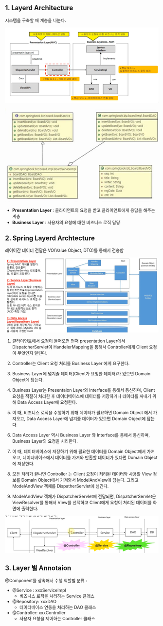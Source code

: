 ## 1. Layerd Architecture

시스템을 구축할 때 계층을 나눈다.

<p align="center">
    <img src="./resource/layerdArch.PNG">
</p>

<p align="center">
    <img src="./resource/obejct_relation.PNG">
</p>

- **Presentation Layer** : 클라이언트의 요청을 받고 클라이언트에게 응답을 해주는 계층
- **Business Layer** : 사용자의 요청에 대한 비즈니스 로직 담당

## 2. Spring Layerd Archtecture

레이어간 데이터 전달은 VO(Value Object, DTO)를 통해서 전송함

<p align="center">
    <img src="./resource/spring_layerd.PNG">
</p>

1. 클라이언트에서 요청이 들어오면 먼저 presentation Layer에서 DispatcherServlet이 HandelerMapping을 통해서 Controller에게 Client 요청이 무엇인지 알린다.

2. Controller는 Client 요청 처리를 Business Layer 에게 요구한다.

3. Business Layer에 넘겨줄 데이터(Client가 요청한 데이터)가 있으면 Domain Object에 담는다.

4. Business Layer는 Presentaion Layer와 Interface를 통해서 통신하며, Client 요청을 적절히 처리한 후 데이터베이스에 데이터를 저장하거나 데이터를 꺼내기 위해 Data Access Layer에 요청한다.

5. 이 때, 비즈니스 로직을 수행하기 위해 데이터가 필요하면 Domain Object 에서 가져오고, Data Access Layer에 넘겨줄 데이터가 있으면 Domain Object에 담는다.

6. Data Access Layer 역시 Business Layer 와 Interface를 통해서 통신하며, Business Layer의 요청을 처리한다.

7. 이 때, 데이터베이스에 저장하기 위해 필요한 데이터를 Domain Object에서 가져오고, 데이터베이스에서 데이터를 가져와 반환할 데이터가 있다면 Domain Object에 저장한다.

8. 모든 처리가 끝나면 Controller 는 Client 요청이 처리된 데이터와 사용할 View 정보를 Domain Object에서 가져와서 ModelAndView에 담는다. 그리고 ModelAndView 객체를 DispatherServlet에 넘긴다.

9. ModelAndView 객체가 DispatcherServlet에 전달되면, DispatcherServlet은 ViewResolver를 통해서 View를 선택하고 Client에게 요청이 처리된 데이터를 화면에 출력한다.

<p align="center">
    <img src="./resource/sla_life.PNG">
</p>

## 3. Layer 별 Annotaion

@Component를 상속해서 수행 역할별 분류 :

- @Service : xxxServiceImpl
  - 비즈니스 로직을 처리하는 Service 클래스
- @Repository: xxxDAO
  - 데이터베이스 연동을 처리하는 DAO 클래스
- @Controller: xxxController
  - 사용자 요청을 제어하는 Controller 클래스
